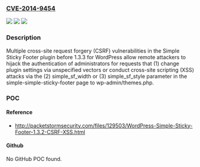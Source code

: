### [CVE-2014-9454](https://cve.mitre.org/cgi-bin/cvename.cgi?name=CVE-2014-9454)
![](https://img.shields.io/static/v1?label=Product&message=n%2Fa&color=blue)
![](https://img.shields.io/static/v1?label=Version&message=n%2Fa&color=blue)
![](https://img.shields.io/static/v1?label=Vulnerability&message=n%2Fa&color=brighgreen)

### Description

Multiple cross-site request forgery (CSRF) vulnerabilities in the Simple Sticky Footer plugin before 1.3.3 for WordPress allow remote attackers to hijack the authentication of administrators for requests that (1) change plugin settings via unspecified vectors or conduct cross-site scripting (XSS) attacks via the (2) simple_sf_width or (3) simple_sf_style parameter in the simple-simple-sticky-footer page to wp-admin/themes.php.

### POC

#### Reference
- http://packetstormsecurity.com/files/129503/WordPress-Simple-Sticky-Footer-1.3.2-CSRF-XSS.html

#### Github
No GitHub POC found.

